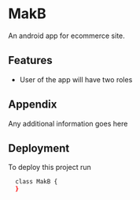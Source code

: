 
# MakB

An android app for ecommerce site. 

## Features

- User of the app will have two roles



## Appendix

Any additional information goes here


## Deployment

To deploy this project run

```bash
  class MakB {
  }
```

